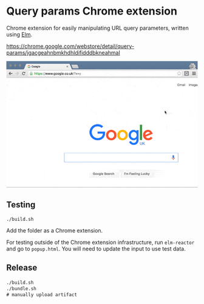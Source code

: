 # Query params Chrome extension

Chrome extension for easily manipulating URL query parameters, written using [Elm](http://elm-lang.org/).

https://chrome.google.com/webstore/detail/query-params/jgacgeahnbmkhdhldifidddbkneahmal

![Demo](demo.gif)

## Testing

```
./build.sh
```

Add the folder as a Chrome extension.

For testing outside of the Chrome extension infrastructure, run `elm-reactor`
and go to `popup.html`. You will need to update the input to use test data.

## Release

```
./build.sh
./bundle.sh
# manually upload artifact
```
